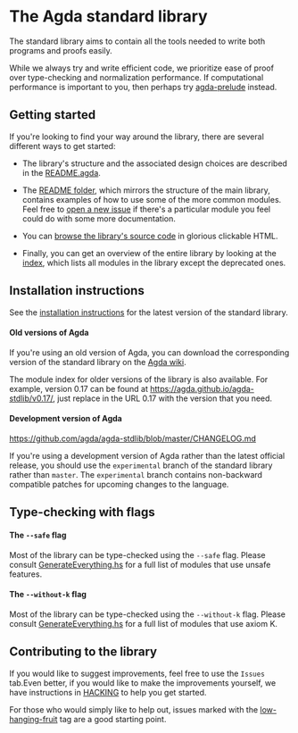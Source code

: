 # The Agda standard library

The standard library aims to contain all the tools needed to write both programs and proofs easily.

While we always try and write efficient code, we prioritize ease of proof over type-checking and normalization performance. If computational performance is important to you, then perhaps try [agda-prelude](https://github.com/UlfNorell/agda-prelude) instead.

## Getting started

If you're looking to find your way around the library, there are several different ways to get started:

- The library's structure and the associated design choices are described in the [README.agda](https://github.com/agda/agda-stdlib/tree/master/README.agda).

- The [README folder](https://github.com/agda/agda-stdlib/tree/master/README), which mirrors the structure of the main library, contains examples of how to use some of the more common modules. Feel free to [open a new issue](https://github.com/agda/agda-stdlib/issues/new) if there's a particular module you feel could do with some more documentation.

- You can [browse the library's source code](https://agda.github.io/agda-stdlib/README.html) in glorious clickable HTML.

- Finally, you can get an overview of the entire library by looking at the [index](https://agda.github.io/agda-stdlib/), which lists all modules in the library except the deprecated ones.

## Installation instructions

See the [installation instructions](https://github.com/agda/agda-stdlib/blob/master/notes/installation-guide.md) for the latest version of the standard library.

#### Old versions of Agda

If you're using an old version of Agda, you can download the corresponding version of the standard library on the [Agda wiki](http://wiki.portal.chalmers.se/agda/pmwiki.php?n=Libraries.StandardLibrary).

The module index for older versions of the library is also available. For example, version 0.17 can be found at https://agda.github.io/agda-stdlib/v0.17/, just replace in the URL 0.17 with the version that you need.

#### Development version of Agda

https://github.com/agda/agda-stdlib/blob/master/CHANGELOG.md

If you're using a development version of Agda rather than the latest official release, you should use the `experimental` branch of the standard library rather than `master`. The `experimental` branch contains non-backward compatible patches for upcoming changes to the language.

## Type-checking with flags

#### The `--safe` flag

Most of the library can be type-checked using the `--safe` flag. Please consult [GenerateEverything.hs](https://github.com/agda/agda-stdlib/blob/master/GenerateEverything.hs#L23) for a full list of modules that use unsafe features.

#### The `--without-k` flag

Most of the library can be type-checked using the `--without-k` flag. Please consult [GenerateEverything.hs](https://github.com/agda/agda-stdlib/blob/master/GenerateEverything.hs#L74) for a full list of modules that use axiom K.

## Contributing to the library

If you would like to suggest improvements, feel free to use the `Issues` tab.Even better, if you would like to make the improvements yourself, we have instructions in [HACKING](https://github.com/agda/agda-stdlib/blob/master/HACKING.md) to help you get started.

For those who would simply like to help out, issues marked with the [low-hanging-fruit](https://github.com/agda/agda-stdlib/issues?q=is%3Aopen+is%3Aissue+label%3Alow-hanging-fruit) tag are a good starting point.
